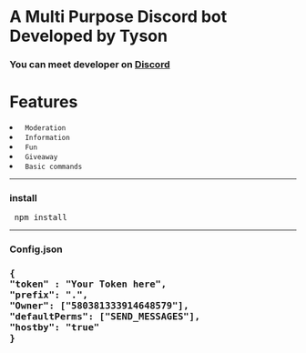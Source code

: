 # <h1> A Multi Purpose Discord bot Developed by Tyson </h1> 

<h3> <b> You can meet developer on <a href="https://discord.gg/vEsP8vz2DR"> Discord </a> </b> </h3>

<h1> Features </h1> 
<li> <code> Moderation </code> </li>
<li> <code> Information </code> </li>
<li> <code> Fun </code> </li>
<li> <code> Giveaway </code> </li>
<li> <code> Basic commands </code> </li>

<hr> 
<h3> install </h3> 
<pre> npm install </pre> 

<hr> 
<h3> Config.json <h3> 

<pre>{ 
"token" : "Your Token here",
"prefix": ".",
"Owner": ["580381333914648579"],
"defaultPerms": ["SEND_MESSAGES"],
"hostby": "true"
}</pre>
 

